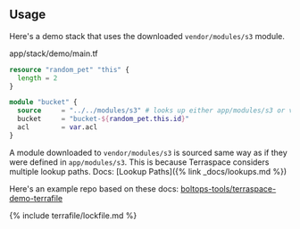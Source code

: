 ## Usage

Here's a demo stack that uses the downloaded `vendor/modules/s3` module.

app/stack/demo/main.tf

```terraform
resource "random_pet" "this" {
  length = 2
}

module "bucket" {
  source     = "../../modules/s3" # looks up either app/modules/s3 or vendor/modules/s3
  bucket     = "bucket-${random_pet.this.id}"
  acl        = var.acl
}
```

A module downloaded to `vendor/modules/s3` is sourced same way as if they were defined in `app/modules/s3`. This is because Terraspace considers multiple lookup paths. Docs: [Lookup Paths]({% link _docs/lookups.md %})

Here's an example repo based on these docs: [boltops-tools/terraspace-demo-terrafile](https://github.com/boltops-tools/terraspace-demo-terrafile)

{% include terrafile/lockfile.md %}
